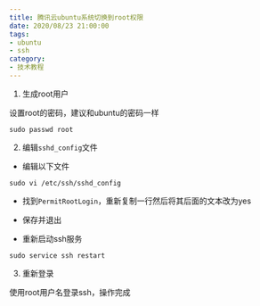 ```yaml
---
title: 腾讯云ubuntu系统切换到root权限
date: 2020/08/23 21:00:00
tags: 
- ubuntu
- ssh
category: 
- 技术教程
---
```


1. 生成root用户

设置root的密码，建议和ubuntu的密码一样

```shell script
sudo passwd root
```
<!-- more -->
2. 编辑`sshd_config`文件

- 编辑以下文件

```shell script
sudo vi /etc/ssh/sshd_config
```

- 找到`PermitRootLogin`，重新复制一行然后将其后面的文本改为yes

- 保存并退出

- 重新启动ssh服务

```shell script
sudo service ssh restart
```

3. 重新登录

使用root用户名登录ssh，操作完成